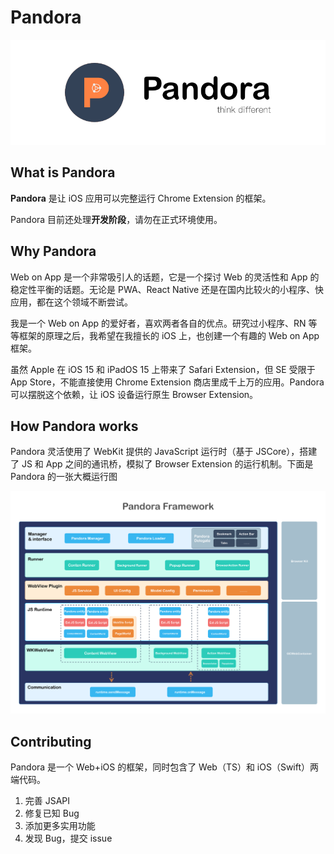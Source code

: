 # Pandora
![](https://github.com/chanjh/Pandora/blob/main/images/logo.png?raw=true)


## What is Pandora
**Pandora** 是让 iOS 应用可以完整运行 Chrome Extension 的框架。

Pandora 目前还处理**开发阶段**，请勿在正式环境使用。

## Why Pandora
Web on App 是一个非常吸引人的话题，它是一个探讨 Web 的灵活性和 App 的稳定性平衡的话题。无论是 PWA、React Native 还是在国内比较火的小程序、快应用，都在这个领域不断尝试。

我是一个 Web on App 的爱好者，喜欢两者各自的优点。研究过小程序、RN 等等框架的原理之后，我希望在我擅长的 iOS 上，也创建一个有趣的 Web on App 框架。

虽然 Apple 在 iOS 15 和 iPadOS 15 上带来了 Safari Extension，但 SE 受限于 App Store，不能直接使用 Chrome Extension 商店里成千上万的应用。Pandora 可以摆脱这个依赖，让 iOS 设备运行原生 Browser Extension。

## How Pandora works
Pandora 灵活使用了 WebKit 提供的 JavaScript 运行时（基于 JSCore），搭建了 JS 和 App 之间的通讯桥，模拟了 Browser Extension 的运行机制。下面是 Pandora 的一张大概运行图

![](https://github.com/chanjh/Pandora/blob/main/images/framework.png?raw=true)

## Contributing
Pandora 是一个 Web+iOS 的框架，同时包含了 Web（TS）和 iOS（Swift）两端代码。

1. 完善 JSAPI
2. 修复已知 Bug
3. 添加更多实用功能
4. 发现 Bug，提交 issue